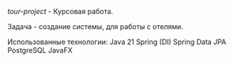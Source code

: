 *tour-project* - Курсовая работа.

Задача - создание системы, для работы с отелями.

Использованные технологии:
  Java 21
  Spring (DI)
  Spring Data JPA
  PostgreSQL
  JavaFX

